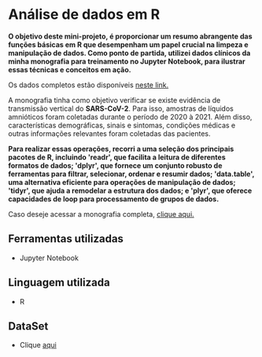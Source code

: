 # Análise de dados em R

**O objetivo deste mini-projeto, é proporcionar um resumo abrangente das funções básicas em R que desempenham um papel crucial na limpeza e manipulação de dados. 
Como ponto de partida, utilizei dados clínicos da minha monografia para treinamento no Jupyter Notebook, para ilustrar essas técnicas e conceitos em ação.**

Os dados completos estão disponíveis [neste link.](https://github.com/leticiadluz/monografia/blob/main/dadosclinicosgestantes.pdf)

A monografia tinha como objetivo verificar se existe evidência de transmissão vertical do **SARS-CoV-2**. 
Para isso, amostras de líquidos amnióticos foram coletadas durante o período de 2020 à 2021. Além disso, características demográficas, sinais e sintomas, condições médicas e 
outras informações relevantes foram coletadas das pacientes.

**Para realizar essas operações, recorri a uma seleção dos principais pacotes de R, incluindo 'readr', que facilita a leitura de diferentes formatos de dados; 
'dplyr', que fornece um conjunto robusto de ferramentas para filtrar, selecionar, ordenar e resumir dados; 'data.table', uma alternativa eficiente para operações de manipulação de dados; 
'tidyr', que ajuda a remodelar a estrutura dos dados; e 'plyr', que oferece capacidades de loop para processamento de grupos de dados.**

Caso deseje acessar a monografia completa, [clique aqui.](https://acervodigital.ufpr.br/xmlui/bitstream/handle/1884/82592/R_G_LETICIA_DA_LUZ.pdf?sequence=1&isAllowed=y)

## Ferramentas utilizadas

* Jupyter Notebook

## Linguagem utilizada

* R

## DataSet

* Clique [aqui](https://github.com/leticiadluz/analise_dados_monografia/blob/main/dadosgestantes.csv)

